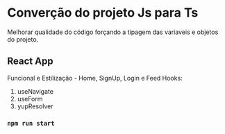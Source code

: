 # Converção do projeto Js para Ts

Melhorar qualidade do código forçando a tipagem das variaveis e objetos do projeto.

## React App

Funcional e Estilização - Home, SignUp, Login e Feed
Hooks:

1. useNavigate
2. useForm
3. yupResolver

### `npm run start`
